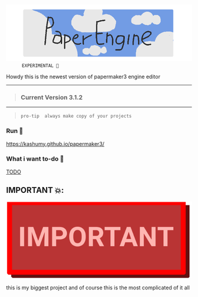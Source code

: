 ![Papermaker](https://raw.githubusercontent.com/Kashumy/assets/main/papermaker.png)
&nbsp;&nbsp;  &nbsp; &nbsp;&nbsp;&nbsp;    ` EXPERIMENTAL 🌺` &nbsp;&nbsp;&nbsp;&nbsp;   


Howdy this is the newest version of papermaker3 engine editor 
____
> ### Current Version 3.1.2
____
> ` pro-tip  always make copy of your projects `
### Run 🌱
https://kashumy.github.io/papermaker3/
### What i want to-do 🌵
[TODO](TODO.md)

## IMPORTANT 💥: 
[![Important Informations](https://raw.githubusercontent.com/Kashumy/assets/main/important.png)](IMPORTANT.md)

this is my biggest project and of course this is the most complicated of it all 



